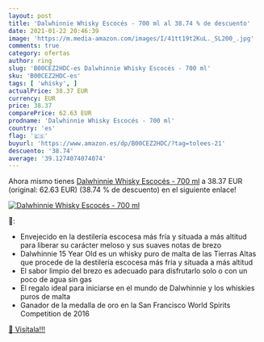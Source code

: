 ```yaml
---
layout: post
title: 'Dalwhinnie Whisky Escocés - 700 ml al 38.74 % de descuento'
date: 2021-01-22 20:46:39
image: 'https://m.media-amazon.com/images/I/41tt19t2KuL._SL200_.jpg'
comments: true
category: ofertas
author: ring
slug: 'B00CEZ2HDC-es Dalwhinnie Whisky Escocés - 700 ml'
sku: 'B00CEZ2HDC-es'
tags: [ 'whisky', ]
actualPrice: 38.37 EUR
currency: EUR
price: 38.37
comparePrice: 62.63 EUR
prodname: 'Dalwhinnie Whisky Escocés - 700 ml'
country: 'es'
flag: '🇪🇸'
buyurl: 'https://www.amazon.es/dp/B00CEZ2HDC/?tag=tolees-21'
descuento: '38.74'
average: '39.1274074074074'
---
```


Ahora mismo tienes [Dalwhinnie Whisky Escocés - 700 ml](https://www.amazon.es/dp/B00CEZ2HDC/?tag=tolees-21) a 38.37 EUR (original: 62.63 EUR) (38.74 %  de descuento) en el siguiente enlace!

[![Dalwhinnie Whisky Escocés - 700 ml](https://m.media-amazon.com/images/I/41tt19t2KuL._SL200_.jpg)](https://www.amazon.es/dp/B00CEZ2HDC/?tag=tolees-21)

🔎:

- Envejecido en la destilería escocesa más fría y situada a más altitud para liberar su carácter meloso y sus suaves notas de brezo
- Dalwhinnie 15 Year Old es un whisky puro de malta de las Tierras Altas que procede de la destilería escocesa más fría y situada a más altitud
- El sabor limpio del brezo es adecuado para disfrutarlo solo o con un poco de agua sin gas
- El regalo ideal para iniciarse en el mundo de Dalwhinnie y los whiskies puros de malta
- Ganador de la medalla de oro en la San Francisco World Spirits Competition de 2016

[🛒 Visítala!!!](https://www.amazon.es/dp/B00CEZ2HDC/?tag=tolees-21)
